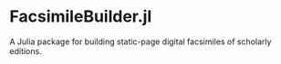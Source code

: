 # FacsimileBuilder.jl

A Julia package for building static-page digital facsimiles of scholarly editions.
